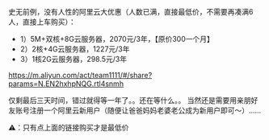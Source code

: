 史无前例，没有人性的阿里云大优惠（人数已满，直接最低价，不需要再凑满6人，直接上车购买）：
* 1）5M+双核+8G云服务器，2070元/3年，【原价300一个月】
* 2）2核+4G云服务器，1227元/3年
* 3）1核2G云服务器，298.5元/3年

https://m.aliyun.com/act/team1111/#/share?params=N.EN2hxhpNQG.rtl4snmh

仅剩最后三天时间，错过就得等一年了。。还在等什么。。
当然还是需要用亲朋好友账号注册一个阿里云新用户（随便让爸爸妈妈老婆老公成为新用户即可～）……

⚠️：只有点上面的链接购买才是最低价
